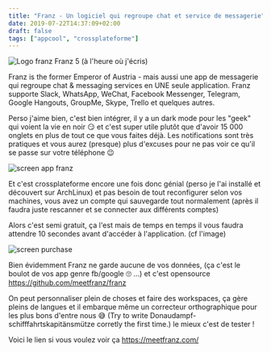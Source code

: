 ```yaml
---
title: "Franz - Un logiciel qui regroupe chat et service de messagerie"
date: 2019-07-22T14:37:09+02:00
draft: false
tags: ["appcool", "crossplateforme"]
---
```

![Logo franz](/franz.bmp) Franz 5 (à l'heure où j'écris)

Franz is the former Emperor of Austria - mais aussi une app de messagerie qui regroupe chat & messaging services en UNE seule application. Franz  supporte Slack, WhatsApp, WeChat, Facebook Messenger, Telegram, Google Hangouts, GroupMe, Skype, Trello et quelques autres.

Perso j'aime bien, c'est bien intégrer, il y a un dark mode pour les "geek" qui voient la vie en noir 😏 et c'est super utile plutôt que d'avoir 15 000 onglets en plus de tout ce que vous faites déjà. Les notifications sont très pratiques et vous aurez (presque) plus d'excuses pour ne pas voir ce qu'il se passe sur votre téléphone 😉

![screen app franz](/franz.PNG)

Et c'est crossplateforme encore une fois donc génial (perso je l'ai installé et découvert sur ArchLinux) et pas besoin de tout reconfigurer selon vos machines, vous avez un compte qui sauvegarde tout normalement (après il faudra juste rescanner et se connecter aux différents comptes)

Alors c'est semi gratuit, ça l'est mais de temps en temps il vous faudra attendre 10 secondes avant d'accéder à l'application. (cf l'image)

![screen purchase](/franz_no_free.PNG)

Bien évidemment Franz ne garde aucune de vos données, (ça c'est le boulot de vos app genre fb/google 🙄 ...) et c'est opensource https://github.com/meetfranz/franz

On peut personnaliser plein de choses et faire des workspaces, ça gère pleins de langues et il embarque même un correcteur orthographique pour les plus bons d'entre nous 😅 (Try to write Donaudampf-schifffahrtskapitänsmütze corretly the first time.) le mieux c'est de tester !

Voici le lien si vous voulez voir ça https://meetfranz.com/
